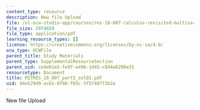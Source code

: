 ```yaml
---
content_type: resource
description: New file Upload
file: /ol-ocw-studio-app/courses/res-18-007-calculus-revisited-multivariable-calculus-fall-2011/94e529d9acb18f98f65c5f57407f3b2a_MITRES_18_007_partI_sol02.pdf
file_size: 2974659
file_type: application/pdf
learning_resource_types: []
license: https://creativecommons.org/licenses/by-nc-sa/4.0/
ocw_type: OCWFile
parent_title: Study Materials
parent_type: SupplementalResourceSection
parent_uid: ce4e61e5-fe97-e496-1d45-c844a0290e31
resourcetype: Document
title: MITRES_18_007_partI_sol02.pdf
uid: 94e529d9-acb1-8f98-f65c-5f57407f3b2a
---
```

New file Upload